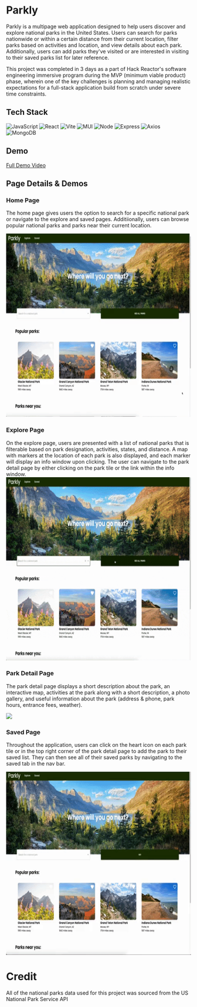 # Parkly
Parkly is a multipage web application designed to help users discover and explore national parks in the United States. Users can search for parks nationwide or within a certain distance from their current location, filter parks based on activities and location, and view details about each park. Additionally, users can add parks they've visited or are interested in visiting to their saved parks list for later reference. 

This project was completed in 3 days as a part of Hack Reactor's software engineering immersive program during the MVP (minimum viable product) phase, wherein one of the key challenges is planning and managing realistic expectations for a full-stack application build from scratch under severe time constraints.

## Tech Stack
![JavaScript](https://img.shields.io/badge/JavaScript-F7DF1E?style=for-the-badge&logo=javascript&logoColor=black)
![React](https://img.shields.io/badge/-React-61DAFB?logo=react&logoColor=white&style=for-the-badge)
![Vite](https://img.shields.io/badge/vite-%23646CFF.svg?style=for-the-badge&logo=vite&logoColor=white)
![MUI](https://img.shields.io/badge/MUI-%230081CB.svg?style=for-the-badge&logo=mui&logoColor=white)
![Node](https://img.shields.io/badge/-Node-9ACD32?logo=node.js&logoColor=white&style=for-the-badge)
![Express](https://img.shields.io/badge/-Express-DCDCDC?logo=express&logoColor=black&style=for-the-badge)
![Axios](https://img.shields.io/badge/-Axios-671ddf?logo=axios&logoColor=black&style=for-the-badge)
![MongoDB](https://img.shields.io/badge/MongoDB-%234ea94b.svg?style=for-the-badge&logo=mongodb&logoColor=white)

## Demo
[Full Demo Video](https://drive.google.com/file/d/1o4Zq98R9b2dtdowJidgzdpqSwTu2lt4q/view?usp=share_link)

## Page Details & Demos
### Home Page
The home page gives users the option to search for a specific national park or navigate to the explore and saved pages. Additiionally, users can browse popular national parks and parks near their current location.

<img src="./Parkly/demos/home.gif" height=500 />

### Explore Page
On the explore page, users are presented with a list of national parks that is filterable based on park designation, activities, states, and distance. A map with markers at the location of each park is also displayed, and each marker will display an info window upon clicking. The user can navigate to the park detail page by either clicking on the park tile or the link within the info window.
<img src="./Parkly/demos/expolore.gif" height=500 />

### Park Detail Page
The park detail page displays a short description about the park, an interactive map, activities at the park along with a short description, a photo gallery, and useful information about the park (address & phone, park hours, entrance fees, weather).

<img src="./Parkly/demos/detail.gif" height=500 />

### Saved Page
Throughout the application, users can click on the heart icon on each park tile or in the top right corner of the park detail page to add the park to their saved list. They can then see all of their saved parks by navigating to the saved tab in the nav bar. 

<img src="./Parkly/demos/saved.gif" height=500 />

# Credit
All of the national parks data used for this project was sourced from the US National Park Service API
